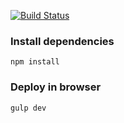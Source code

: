 [![Build Status](https://travis-ci.org/23Pstars/elektro08-web.svg?branch=master)](https://travis-ci.org/23Pstars/elektro08-web)

### Install dependencies
`npm install`  

### Deploy in browser
`gulp dev`